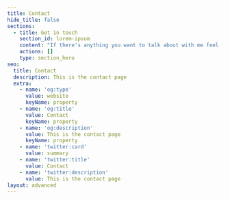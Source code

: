 ```yaml
---
title: Contact
hide_title: false
sections:
  - title: Get in touch
    section_id: lorem-ipsum
    content: "If there's anything you want to talk about with me feel free to drop me a line by email. I'm happy to hear your comments, feedback, suggestions, or just say hi!\n\n*   Email:\_yatinsatija2@gmail.com\n\n*   Github:\_@yatinsatija\n\n*   LinkedIn:\_@yatin-satija\n"
    actions: []
    type: section_hero
seo:
  title: Contact
  description: This is the contact page
  extra:
    - name: 'og:type'
      value: website
      keyName: property
    - name: 'og:title'
      value: Contact
      keyName: property
    - name: 'og:description'
      value: This is the contact page
      keyName: property
    - name: 'twitter:card'
      value: summary
    - name: 'twitter:title'
      value: Contact
    - name: 'twitter:description'
      value: This is the contact page
layout: advanced
---
```

